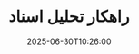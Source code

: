 ---
############################# Static ############################
layout: "family"
date:  2025-06-30T10:26:00
draft: false

product: "Parser"
product_tag: "parser"

lang: fa

############################# Head ############################
head_title: "برنامه‌های تحلیل اسناد .NET، جاوا، API های ابری و برنامه‌های آنلاین"
head_description: "راهکار جامع تحلیل اسناد برای برنامه‌های .NET، جاوا و برنامه‌های مبتنی بر ابر. استخراج داده‌ها از فرمت‌های اسنادی آنلاین با استفاده از ویژگی کشیدن و رها کردن ساده."

############################# Header ############################
title: "راهکار تحلیل اسناد"
description:  |
  API قوی برای استخراج داده‌ها از فرمت‌های مختلف فایل.

  تحلیل اسناد با حداقل تلاش کدنویسی.

  سفارشی کردن نتایج تحلیل.

############################# Supported Platforms ###############################
supported_platforms:
  enable: true
  head_title: "پلتفرم خود را انتخاب کنید"
  title: "استقلال از پلتفرم"
  description: "کتابخانه GroupDocs.Parser از سیستم‌عامل‌ها و فریم‌ورک‌های زیر پشتیبانی می‌کند:"
  details_link_title: "بیشتر بدانید"

  items:
    # items loop
    - title: ".NET"
      description: GroupDocs.Parser .NET 
      color: "blue"
      tag: "net"
      link: "/parser/net/"
      features_link: "https://docs.groupdocs.com/parser/net/system-requirements/"
      features:
          # features loop
          - rows: "3"
            content: |
                    .NET Framework 4.6.2 or higher <br> .NET Core 2.0 or higher <br> .NET 6.0 or higher
      
          # features loop
          - rows: "1"
            content: |
                    Windows <br> Linux <br> Mac OS
      
          # features loop
          - rows: "4"
            content: |
                    Microsoft Visual Studio <br> JetBrains Rider <br> Microsoft Visual Code
      
          # features loop
          - rows: "1"
            content: |
                    50+ file formats
      

    # items loop
    - title: "Java"
      description: GroupDocs.Parser Java
      color: "red"
      tag: "java"
      link: "/parser/java/"
      features_link: "https://docs.groupdocs.com/parser/java/system-requirements/"
      features:
          # features loop
          - rows: "3"
            content: |
                    Java 8 or higher <br> Kotlin
      
          # features loop
          - rows: "1"
            content: |
                    Windows <br> Linux <br> Mac OS
      
          # features loop
          - rows: "4"
            content: |
                    IntelliJ IDEA <br> Eclipse <br> NetBeans
      
          # features loop
          - rows: "1"
            content: |
                    50+ file formats

############################# Features ###############################
features:
  enable: true
  title: "GroupDocs.Parser در یک نظر"
  description: "API برای پردازش داده‌ها در قالب‌های PDF، Word، Excel و بیشتر"

  items:
    # items loop
    - icon: "text"
      title: "استخراج متن"
      content: "استخراج اطلاعات متنی از فرمت‌های مختلف فایل"

    # items loop
    - icon: "image"
      title: "استخراج تصاویر"
      content: "بازیابی محتوای بصری از منابع مختلف"

    # items loop
    - icon: "template"
      title: "تحلیل داده با الگوها"
      content: "ایجاد قالب‌های سفارشی و استفاده از آن‌ها برای استخراج اطلاعات خاص"

    # items loop
    - icon: "pdf"
      title: "تحلیل فرم‌های PDF"
      content: "فرم‌های PDF اسنادی دیجیتالی هستند که دارای فیلدهای قابل پر کردن برای تعامل کاربر می‌باشند."

############################# Code Samples ###############################
code_samples:
  enable: true
  title: "نمونه‌های کد GroupDocs.Parser"
  description: "برخی از موارد کاربرد عملیات معمول GroupDocs.Parser در C# و جاوا"

  items:
    # items loop
    - title: "چگونه متن را از اسناد PDF استخراج کنیم"
      content: "API GroupDocs.Parser روند استخراج متن از اسناد را با اجرای چند مرحله آسان می‌سازد."
      samples:
          # samples loop
          - language: "C#"
            color: "blue"
            content: |
                    <code class="language-csharp" data-lang="csharp">

                        // یک نمونه از کلاس Parser ایجاد کنید و فایل مطلوب را به آن پاس دهید.
                        using (var parser = new Parser("source.pdf"))
                        {
                            // متن را استخراج کنید.
                            using (var textReader = parser.GetText())
                            {
                                // متن استخراج‌شده را پردازش کنید.
                                Console.WriteLine(textReader?.ReadToEnd());
                            }
                        }     
                        
                    </code>

          # samples loop
          - language: "Java"
            color: "red"
            content: |
                    <code class="language-java" data-lang="java">

                        // یک نمونه از کلاس Parser ایجاد کنید و فایل مطلوب را به آن پاس دهید.
                        try (Parser parser = new Parser("source.pdf"))
                        {
                            // متن را استخراج کنید.
                            try (TextReader reader = parser.getText())
                            {
                                // متن استخراج‌شده را پردازش کنید.
                                System.out.println(reader == null 
                                        ? "" 
                                        : reader.readToEnd());
                            }
                        }  

                    </code>


############################# Supported Formats ###############################
formats:
  enable: true
  title: "پشتیبانی از بیش از 50 فرمت فایل"
  description: "GroupDocs.Parser عملیات پارس را در خانواده‌های مختلف فرمت‌ها امکان‌پذیر می‌سازد."

############################# Metrics ###############################
metrics:
  enable: true
  title: "دستاوردهای GroupDocs.Parser"
  description: "شاخص‌های کلیدی موفقیت‌های کتابخانه ما را کشف کنید."

  items:
    # items loop
    - number: "50+"
      title: "فرمت‌های پشتیبانی‌شده"
      content: "GroupDocs.Parser با بیش از 50 فرمت فایل محبوب کار می‌کند."

    # items loop
    - number: "1600k"
      title: "نصب‌های NuGet"
      content: "بسته NuGet GroupDocs.Parser برای .NET بیش از 1,600,000 بار دانلود شده است."

    # items loop
    - number: "18k"
      title: "نصب‌های Maven"
      content: "GroupDocs.Parser در Maven دارای 18,000 نصب است. ویژگی‌های قدرتمند پارس جاوا."

    # items loop
    - number: "140+"
      title: "مشتریان خوشحال"
      content: "شرکت‌های معروف و توسعه‌دهندگان فردی محصولات GroupDocs را برای ایجاد راه‌حل‌های نوآورانه انتخاب می‌کنند."


############################# Customers ###############################
customers:
  enable: true
  title: "مشتریان خوشحال ما"
  description: "کتابخانه‌های GroupDocs توسط برندهای معتبر و شناخته‌شده در سراسر جهان مورد استفاده قرار می‌گیرند."

  items:
    # items loop
    - title: "BenQ Corporation"
      logo: "benq"
      
    # items loop
    - title: "Nasdaq Stock Market"
      logo: "nasdaq"
      
    # items loop
    - title: "AT&T Inc."
      logo: "att"
      
    # items loop
    - title: "Customer logo AstraZeneca"
      logo: "astrazeneca"
      
    # items loop
    - title: "Central Bank of Argentina"
      logo: "argentinacentralbank"
      
    # items loop
    - title: "Roche Holding AG"
      logo: "roche"
      
    # items loop
    - title: "Capita"
      logo: "capita"
      
    # items loop
    - title: "Axa S.A."
      logo: "axa"
      
    # items loop
    - title: "Instructure Inc."
      logo: "instructure"
      
    # items loop
    - title: "Wipro"
      logo: "wipro"


############################# Actions ###############################
actions:
  enable: true
  title: "آماده شروع کار هستید؟"
  description: "ویژگی‌های GroupDocs.Parser را بر روی پلتفرم خود به صورت رایگان امتحان کنید."

  items:
    # items loop
    - title: ".NET"
      color: "blue"
      link: "/parser/net/"

    # items loop
    - title: "Java"
      color: "red"
      link: "/parser/java/"

############################# FAQ ###############################
faq:
  enable: true
  title: "سوالات متداول"
  description: "پاسخ به رایج‌ترین سوالات."

  items:
    # items loop
    - question: "آیا کتابخانه GroupDocs.Parser به نرم‌افزارهای شخص ثالث دیگری برای ویرایش اسناد نیاز دارد؟"
      answer: "GroupDocs.Parser نیازی به نصب نرم‌افزارهای خارجی مانند Adobe Acrobat، Microsoft Office یا هر نرم‌افزار دیگر ندارد."

    # items loop
    - question: "آیا می‌توانم قبل از خرید، کتابخانه GroupDocs.Parser را امتحان کنم؟"
      answer: "بله، می‌توانید GroupDocs.Parser را بدون خرید مجوز امتحان کنید. پس از نصب بدون مجوز، کتابخانه در حالت آزمایشی کار می‌کند. در این حالت، نشان‌های آزمایشی به سند حاصل افزوده می‌شود و به سه صفحه اول محدود می‌شود. اگر می‌خواهید GroupDocs.Parser را بدون محدودیت‌های نسخه آزمایشی تست کنید، می‌توانید یک مجوز موقت 30 روزه درخواست کنید. برای جزئیات بیشتر، [مشاهده کنید](https://purchase.groupdocs.com/temporary-license/)."

    # items loop
    - question: "چه نوع مجوزهایی دارید؟"
      answer: "ما چندین نوع مجوز ارائه می‌دهیم که نیازهای توسعه‌دهندگان خاص یا شرکت‌ها را برآورده می‌کند. نوع مجوزها به تعداد توسعه‌دهندگان، تعداد مکان‌های سایت توسعه‌دهندگان و اینکه آیا نیاز دارید SDK/API ما را به مشتریان نهایی خود ارائه دهید بستگی دارد. به‌عنوان مثال، می‌توانید مجوزهای متری را بر اساس استفاده ماهیانه از محصول انتخاب کنید. برای اطلاعات بیشتر، [اینجا را مشاهده کنید](https://purchase.groupdocs.com/pricing/parser/net/)."

############################# Cloud Links ###############################
cloud_links:
  enable: true
  title: "API های کم‌کد GroupDocs.Parser"
  description: "قابلیت‌های ویرایش‌گر اسناد را در هر برنامه‌ای با استفاده از API REST مبتنی بر ابر ما ادغام کنید."
  
  items:
    # items loop
    - title: "GroupDocs.Parser Cloud for cURL"
      content: "دستورات cURL برای API ابری ویرایش‌گر اسناد RESTful برای تحلیل اسناد در بازه وسیعی از فرمت‌های پشتیبانی‌شده محبوب."
      icon: "groupdocs_parser-for-curl"
      link: "https://products.groupdocs.cloud/parser/curl"

    # items loop
    - title: "GroupDocs.Parser Cloud for .NET"
      content: "استخراج تصاویر، متن، اطلاعات سند یا حتی تحلیل هر سند با الگوی تعریف‌شده توسط کاربر در برنامه‌های Microsoft .NET شما."
      icon: "groupdocs_parser-for-net"
      link: "https://products.groupdocs.cloud/parser/net"

    # items loop
    - title: "GroupDocs.Parser Cloud for Java"
      content: "SDK ابری برای توسعه‌دهندگان جاوا برای تحلیل اسناد، استخراج اطلاعات سند و داده‌ها در برنامه‌های مبتنی بر جاوا."
      icon: "groupdocs_parser-for-java"
      link: "https://products.groupdocs.cloud/parser/java"

############################# App links ###############################
app_links:
  enable: true
  title: "برنامه‌های بدون کد GroupDocs.Parser"
  description: "برنامه تحت وبی که به شما امکان می‌دهد تا تحلیل را در بیش از 50 نوع فایل محبوب به‌صورت مستقیم در مرورگر خود انجام دهید."

  items:
    # items loop
    - title: "GroupDocs.Parser Total"
      content: "برنامه آنلاین رایگان برای تحلیل Word، Excel، PowerPoint، PDF و بیش از 50 نوع سند دیگر."
      icon: "groupdocs_parser-app"
      link: "https://products.groupdocs.app/parser/total"

    # items loop
    - title: "GroupDocs.Parser DOCX"
      content: "تحلیل اسناد Word به‌صورت مستقیم از مرورگر وب خود برای استخراج تصاویر، متن یا متاداده."
      icon: "groupdocs_words-app"
      link: "https://products.groupdocs.app/parser/docx"

    # items loop
    - title: "GroupDocs.Parser PDF"
      content: "برنامه تحلیل PDF رایگان که بر روی هر پلتفرم یا دستگاهی بدون هیچ محدودیتی کار می‌کند."
      icon: "groupdocs_pdf-app"
      link: "https://products.groupdocs.app/parser/pdf"


      


---